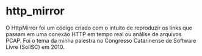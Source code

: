 http_mirror
===========

O HttpMirror foi um código criado com o intuito de reproduzir os links que passam em uma conexão HTTP em tempo real ou análise de arquivos PCAP. Foi o tema da minha palestra no Congresso Catarinense de Software Livre (SoliSC) em 2010.